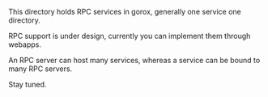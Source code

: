 This directory holds RPC services in gorox, generally one service one directory.

RPC support is under design, currently you can implement them through webapps.

An RPC server can host many services, whereas a service can be bound to many RPC
servers.

Stay tuned.
